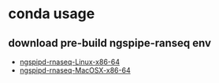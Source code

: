 # conda usage

## download pre-build ngspipe-ranseq env <a name="pre-build"></a>

- [ngspipd-rnaseq-Linux-x86-64]()
- [ngspipd-rnaseq-MacOSX-x86-64]()